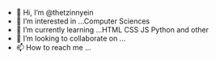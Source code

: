 - 👋 Hi, I’m @thetzinnyein
- 👀 I’m interested in ...Computer Sciences
- 🌱 I’m currently learning ...HTML CSS JS Python and other
- 💞️ I’m looking to collaborate on ...
- 📫 How to reach me ...

<!---
thetzinnyein/thetzinnyein is a ✨ special ✨ repository because its `README.md` (this file) appears on your GitHub profile.
You can click the Preview link to take a look at your changes.
--->
